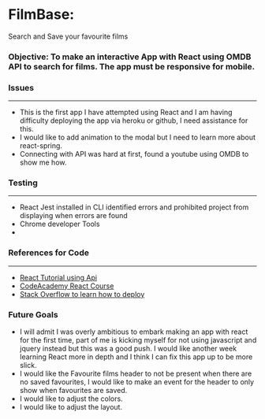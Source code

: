 # FilmBase: 
Search and Save your favourite films


### Objective: To make an interactive App with React using OMDB API to search for films. The app must be responsive for mobile. 


### Issues
---
* This is the first app I have attempted using React and I am having difficulty deploying the app via heroku or github, I need assistance for this. 
* I would like to add animation to the modal but I need to learn more about react-spring.
* Connecting with API was hard at first, found a youtube using OMDB to show me how. 


### Testing 
---
* React Jest installed in CLI identified errors and prohibited project from displaying when errors are found
* Chrome developer Tools
* 


### References for Code
---
* [React Tutorial using Api](https://www.youtube.com/watch?v=bqSSLr8A8PU)
* [CodeAcademy React Course](https://www.codecademy.com/learn/react-101)
* [Stack Overflow to learn how to deploy](https://stackoverflow.com/questions/57605441/error-this-is-probably-not-a-problem-with-npm-there-is-likely-additional-loggi)


### Future Goals
* I will admit I was overly ambitious to embark making an app with react for the first time, part of me is kicking myself for not using javascript and jquery instead but this was a good push. I would like another week learning React more in depth and I think I can fix this app up to be more slick.
* I would like the Favourite films header to not be present when there are no saved favourites, I would like to make an event for the header to only show when favourites are saved.
* I would like to adjust the colors.
* I would like to adjust the layout. 


#### 


